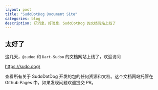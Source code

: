 ```yaml
---
layout: post
title: "SudoDotDog Document Site"
categories: blog
description: 好消息，好消息，SudoDotDog 的文档网站上线了
---
```


## 太好了

这几天，`@sudoo` 和 `Dart-Sudoo` 的文档网站上线了，欢迎访问

<https://sudo.dog/>

查看所有关于 SudoDotDog 开发的包的任何资源和文档。这个文档网站托管在 Github Pages 中，如果发现问题欢迎提交 PR。
